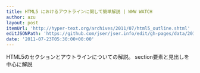 ```yaml
---
title: HTML5 におけるアウトラインに関して簡単解説 | WWW WATCH
author: azu
layout: post
itemUrl: 'http://hyper-text.org/archives/2011/07/html5_outline.shtml'
editJSONPath: 'https://github.com/jser/jser.info/edit/gh-pages/data/2011/07/index.json'
date: '2011-07-23T05:30:00+00:00'
---
```

HTML5のセクションとアウトラインについての解説。
section要素と見出しを中心に解説
